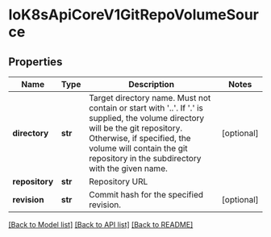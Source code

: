 # IoK8sApiCoreV1GitRepoVolumeSource

## Properties
Name | Type | Description | Notes
------------ | ------------- | ------------- | -------------
**directory** | **str** | Target directory name. Must not contain or start with &#x27;..&#x27;.  If &#x27;.&#x27; is supplied, the volume directory will be the git repository.  Otherwise, if specified, the volume will contain the git repository in the subdirectory with the given name. | [optional] 
**repository** | **str** | Repository URL | 
**revision** | **str** | Commit hash for the specified revision. | [optional] 

[[Back to Model list]](../README.md#documentation-for-models) [[Back to API list]](../README.md#documentation-for-api-endpoints) [[Back to README]](../README.md)

